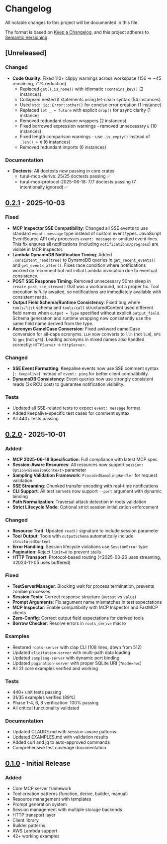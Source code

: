 # Changelog

All notable changes to this project will be documented in this file.

The format is based on [Keep a Changelog](https://keepachangelog.com/en/1.0.0/),
and this project adheres to [Semantic Versioning](https://semver.org/spec/v2.0.0.html).

## [Unreleased]

### Changed
- **Code Quality**: Fixed 110+ clippy warnings across workspace (156 → ~45 remaining, 71% reduction)
  - Replaced `get().is_none()` with idiomatic `!contains_key()` (2 instances)
  - Collapsed nested if statements using let-chain syntax (54 instances)
  - Used `std::io::Error::other()` for concise error creation (1 instance)
  - Replaced `let _ = future` with explicit `drop()` for async clarity (1 instance)
  - Removed redundant closure wrappers (2 instances)
  - Fixed borrowed expression warnings - removed unnecessary `&` (10 instances)
  - Fixed length comparison warnings - use `.is_empty()` instead of `.len() > 0` (6 instances)
  - Removed redundant imports (6 instances)

### Documentation
- **Doctests**: All doctests now passing in core crates
  - turul-mcp-derive: 25/25 doctests passing ✅
  - turul-mcp-protocol-2025-06-18: 7/7 doctests passing (7 intentionally ignored) ✅

## [0.2.1] - 2025-10-03

### Fixed
- **MCP Inspector SSE Compatibility**: Changed all SSE events to use standard `event: message` type instead of custom event types. JavaScript EventSource API only processes `event: message` or omitted event lines. This fix ensures all notifications (including `notifications/progress`) are visible in MCP Inspector.
- **Lambda DynamoDB Notification Timing**: Added `.consistent_read(true)` to DynamoDB queries in `get_recent_events()` and `get_events_after()`. Fixes race condition where notifications worked on reconnect but not initial Lambda invocation due to eventual consistency.
- **POST SSE Response Timing**: Removed unnecessary 50ms sleep in `create_post_sse_stream()` that was a workaround, not a proper fix. Tool execution is fully awaited, so notifications are immediately available with consistent reads.
- **Output Field Schema/Runtime Consistency**: Fixed bug where `tools/list` schema and `tools/call` structuredContent used different field names when `output = Type` specified without explicit `output_field`. Schema generation and runtime wrapping now consistently use the same field name derived from the type.
- **Acronym CamelCase Conversion**: Fixed awkward camelCase conversion for all-caps acronyms. `LLH` now converts to `llh` (not `lLH`), `GPS` to `gps` (not `gPS`). Leading acronyms in mixed names also handled correctly: `HTTPServer` → `httpServer`.

### Changed
- **SSE Event Formatting**: Keepalive events now use SSE comment syntax (`: keepalive`) instead of `event: ping` for better client compatibility.
- **DynamoDB Consistency**: Event queries now use strongly consistent reads (2x RCU cost) to guarantee notification visibility.

### Tests
- Updated all SSE-related tests to expect `event: message` format
- Added keepalive-specific test cases for comment syntax
- All 440+ tests passing

## [0.2.0] - 2025-10-01

### Added
- **MCP 2025-06-18 Specification**: Full compliance with latest MCP spec
- **Session-Aware Resources**: All resources now support `session: Option<&SessionContext>` parameter
- **Sampling Validation Framework**: `ProvidedSamplingHandler` for request validation
- **SSE Streaming**: Chunked transfer encoding with real-time notifications
- **CLI Support**: All test servers now support `--port` argument with dynamic binding
- **Path Normalization**: Traversal attack detection in roots validation
- **Strict Lifecycle Mode**: Optional strict session initialization enforcement

### Changed
- **Resource Trait**: Updated `read()` signature to include session parameter
- **Tool Output**: Tools with `outputSchema` automatically include `structuredContent`
- **Error Handling**: Session lifecycle violations use `SessionError` type
- **Pagination**: Reject `limit=0` to prevent stalls
- **HTTP Transport**: Protocol-based routing (≥2025-03-26 uses streaming, ≤2024-11-05 uses buffered)

### Fixed
- **TestServerManager**: Blocking wait for process termination, prevents zombie processes
- **Session Tests**: Correct response structure (`output` vs `value`)
- **Prompt Arguments**: Fix argument name mismatches in test expectations
- **MCP Inspector**: Enable compatibility with MCP Inspector and FastMCP clients
- **Zero-Config**: Correct output field expectations for derived tools
- **Borrow Checker**: Resolve errors in `roots_derive` macro

### Examples
- Restored `roots-server` with clap CLI (108 lines, down from 512)
- Updated `elicitation-server` with multi-path data loading
- Updated `sampling-server` with dynamic port binding
- Updated `pagination-server` with proper SQLite URI (`?mode=rwc`)
- All 31 core examples verified and working

### Tests
- 440+ unit tests passing
- 31/35 examples verified (89%)
- Phase 1-4, 6, 8 verification: 100% passing
- All critical functionality validated

### Documentation
- Updated CLAUDE.md with session-aware patterns
- Updated EXAMPLES.md with validation results
- Added curl and jq to auto-approved commands
- Comprehensive test coverage documentation

## [0.1.0] - Initial Release

### Added
- Core MCP server framework
- Tool creation patterns (function, derive, builder, manual)
- Resource management with templates
- Prompt generation system
- Session management with multiple storage backends
- HTTP transport layer
- Client library
- Builder patterns
- AWS Lambda support
- 42+ working examples

[0.2.1]: https://github.com/aussierobots/turul-mcp-framework/compare/v0.2.0...v0.2.1
[0.2.0]: https://github.com/aussierobots/turul-mcp-framework/compare/v0.1.0...v0.2.0
[0.1.0]: https://github.com/aussierobots/turul-mcp-framework/releases/tag/v0.1.0
